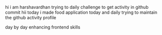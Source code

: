    hi i am harshavardhan  trying to daily challenge to get activity in github commit
 hii today i made food application
today and daily trying to maintain the github activity profile     
    
   day by day enhancing frontend skills     
     
       


    
